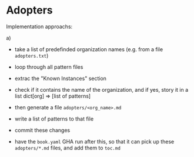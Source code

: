 # Adopters

Implementation approachs:

a)

- take a list of predefinded organization names (e.g. from a file `adopters.txt`)
- loop through all pattern files
- extrac the "Known Instances" section
- check if it contains the name of the organization, and if yes, story it in a list dict[org] => [list of patterns]
- then generate a file `adopters/<org_name>.md`
- write a list of patterns to that file
- commit these changes

- have the `book.yaml` GHA run after this, so that it can pick up these `adopters/*.md` files, and add them to `toc.md`